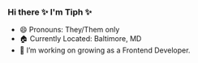 ### Hi there ✨ I'm Tiph ✨

- 😄 Pronouns: They/Them only
- 🏠 Currently Located: Baltimore, MD
- 🔭 I’m working on growing as a Frontend Developer.
